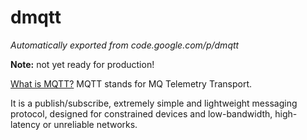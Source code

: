 # dmqtt
*Automatically exported from code.google.com/p/dmqtt*

**Note:** not yet ready for production!

[What is MQTT?](http://mqtt.org/faq) MQTT stands for MQ Telemetry Transport.

It is a publish/subscribe, extremely simple and lightweight messaging protocol, designed for constrained devices and low-bandwidth, high-latency or unreliable networks.
